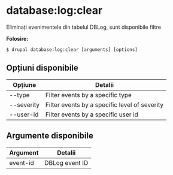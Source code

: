 # database:log:clear
Eliminați evenimentele din tabelul DBLog, sunt disponibile filtre

**Folosire:**
```
$ drupal database:log:clear [arguments] [options]
```

## Opțiuni disponibile
Opțiune | Detalii
-------|-------------
--type | Filter events by a specific type
--severity | Filter events by a specific level of severity
--user-id | Filter events by a specific user id

## Argumente disponibile
Argument | Detalii
---------|-------------
event-id | DBLog event ID
